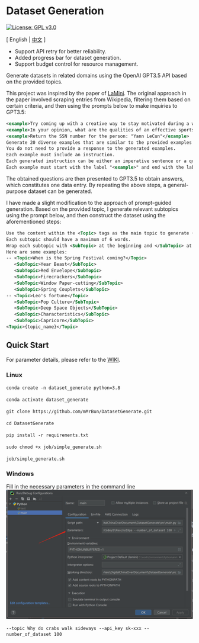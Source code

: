 # Dataset Generation

[//]: # (![GitHub Repo stars]&#40;https://img.shields.io/github/stars/mMrBun/DatasetGenerate?style=social&#41;)
[![License: GPL v3.0](https://img.shields.io/badge/License-GPLv3-blue.svg)](https://www.gnu.org/licenses/gpl-3.0)

\[ English | [中文](README_zh.md) \]

- Support API retry for better reliability.
- Added progress bar for dataset generation.
- Support budget control for resource management.

Generate datasets in related domains using the OpenAI GPT3.5 API based on the provided topics.

This project was inspired by the paper of [LaMini](https://github.com/mbzuai-nlp/LaMini-LM). The original approach in the paper involved scraping entries from Wikipedia, filtering them based on certain criteria, and then using the prompts below to make inquiries to GPT3.5:

~~~ xml
<example>Try coming up with a creative way to stay motivated during a workout.</example>
<example>In your opinion, what are the qualities of an effective sports coach?</example>
<example>Return the SSN number for the person: "Yann LeCun"</example>
Generate 20 diverse examples that are similar to the provided examples with the topics "Design, bureaus, Conidae, Infantry".
You do not need to provide a response to the generated examples.
Each example must include an instruction.
Each generated instruction can be either an imperative sentence or a question.
Each example must start with the label "<example>" and end with the label "</example>".".
~~~

The obtained questions are then presented to GPT3.5 to obtain answers, which constitutes one data entry. By repeating the above steps, a general-purpose dataset can be generated.

I have made a slight modification to the approach of prompt-guided generation. Based on the provided topic, I generate relevant subtopics using the prompt below, and then construct the dataset using the aforementioned steps:

~~~ xml
Use the content within the <Topic> tags as the main topic to generate {int(generalization_index * generalization_basic)} subtopics.
Each subtopic should have a maximum of 6 words.
Wrap each subtopic with <SubTopic> at the beginning and </SubTopic> at the end.
Here are some examples:
-- <Topic>When is the Spring Festival coming?</Topic>
   <SubTopic>Year Beast</SubTopic>
   <SubTopic>Red Envelope</SubTopic>
   <SubTopic>Firecrackers</SubTopic>
   <SubTopic>Window Paper-cutting</SubTopic>
   <SubTopic>Spring Couplets</SubTopic>
-- <Topic>Leo's fortune</Topic>
   <SubTopic>Pop Culture</SubTopic>
   <SubTopic>Deep Space Objects</SubTopic>
   <SubTopic>Characteristics</SubTopic>
   <SubTopic>Capricorn</SubTopic>
<Topic>{topic_name}</Topic>
~~~

## Quick Start

For parameter details, please refer to the [WIKI](https://github.com/mMrBun/DatasetGenerate/wiki).

### Linux
~~~ sybase
conda create -n dataset_generate python=3.8

conda activate dataset_generate

git clone https://github.com/mMrBun/DatasetGenerate.git

cd DatasetGenerate

pip install -r requirements.txt 

sudo chmod +x job/simple_generate.sh

job/simple_generate.sh
~~~

### Windows
Fill in the necessary parameters in the command line
![img.png](img/img.png)
~~~ sybase
--topic Why do crabs walk sideways --api_key sk-xxx --number_of_dataset 100
~~~
